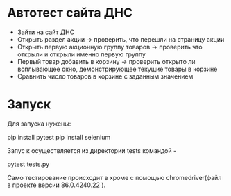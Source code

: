 # Автотест сайта ДНС

- Зайти на сайт ДНС
- Открыть раздел акции -> проверить, что перешли на страницу акции
- Открыть первую акционную группу товаров -> проверить что открыли и открыли именно первую группу
- Первый товар добавить в корзину -> проверить открыто ли всплывающее окно, демонстрирующее текущие товары в корзине
- Сравнить число товаров в корзине с заданным значением

# Запуск

Для запуска нужены:

pip install pytest
pip install selenium

Запус к осуществляется из директории tests командой -

pytest tests.py

Само тестирование происходит в хроме с помощью chromedriver(файл в проекте версии 86.0.4240.22 ).
